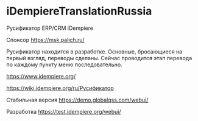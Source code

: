 # iDempiereTranslationRussia
Русификатор ERP/CRM iDempiere

Спонсор https://msk.palich.ru/

Русификатор находится в разработке. 
Основные, бросающиеся на первый взгляд, переводы сделаны.
Сейчас проводится этап перевода по каждому пункту меню последовательно.

https://www.idempiere.org/

https://wiki.idempiere.org/ru/Русификатор

Стабильная версия https://demo.globalqss.com/webui/

Разработка https://test.idempiere.org/webui/